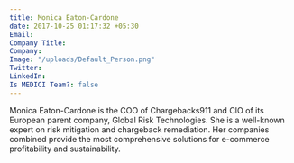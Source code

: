 ```yaml
---
title: Monica Eaton-Cardone
date: 2017-10-25 01:17:32 +05:30
Email: 
Company Title: 
Company: 
Image: "/uploads/Default_Person.png"
Twitter: 
LinkedIn: 
Is MEDICI Team?: false
---
```


Monica Eaton-Cardone is the COO of Chargebacks911 and CIO of its European parent company, Global Risk Technologies. She is a well-known expert on risk mitigation and chargeback remediation. Her companies combined provide the most comprehensive solutions for e-commerce profitability and sustainability.